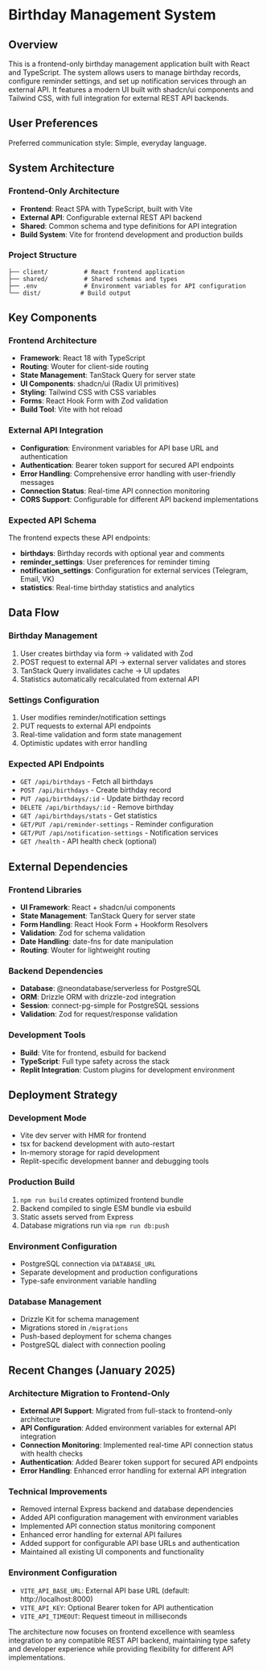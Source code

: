 # Birthday Management System

## Overview

This is a frontend-only birthday management application built with React and TypeScript. The system allows users to manage birthday records, configure reminder settings, and set up notification services through an external API. It features a modern UI built with shadcn/ui components and Tailwind CSS, with full integration for external REST API backends.

## User Preferences

Preferred communication style: Simple, everyday language.

## System Architecture

### Frontend-Only Architecture
- **Frontend**: React SPA with TypeScript, built with Vite
- **External API**: Configurable external REST API backend
- **Shared**: Common schema and type definitions for API integration
- **Build System**: Vite for frontend development and production builds

### Project Structure
```
├── client/          # React frontend application
├── shared/          # Shared schemas and types
├── .env             # Environment variables for API configuration
└── dist/           # Build output
```

## Key Components

### Frontend Architecture
- **Framework**: React 18 with TypeScript
- **Routing**: Wouter for client-side routing
- **State Management**: TanStack Query for server state
- **UI Components**: shadcn/ui (Radix UI primitives)
- **Styling**: Tailwind CSS with CSS variables
- **Forms**: React Hook Form with Zod validation
- **Build Tool**: Vite with hot reload

### External API Integration
- **Configuration**: Environment variables for API base URL and authentication
- **Authentication**: Bearer token support for secured API endpoints
- **Error Handling**: Comprehensive error handling with user-friendly messages
- **Connection Status**: Real-time API connection monitoring
- **CORS Support**: Configurable for different API backend implementations

### Expected API Schema
The frontend expects these API endpoints:
- **birthdays**: Birthday records with optional year and comments
- **reminder_settings**: User preferences for reminder timing
- **notification_settings**: Configuration for external services (Telegram, Email, VK)
- **statistics**: Real-time birthday statistics and analytics

## Data Flow

### Birthday Management
1. User creates birthday via form → validated with Zod
2. POST request to external API → external server validates and stores
3. TanStack Query invalidates cache → UI updates
4. Statistics automatically recalculated from external API

### Settings Configuration
1. User modifies reminder/notification settings
2. PUT requests to external API endpoints
3. Real-time validation and form state management
4. Optimistic updates with error handling

### Expected API Endpoints
- `GET /api/birthdays` - Fetch all birthdays
- `POST /api/birthdays` - Create birthday record
- `PUT /api/birthdays/:id` - Update birthday record
- `DELETE /api/birthdays/:id` - Remove birthday
- `GET /api/birthdays/stats` - Get statistics
- `GET/PUT /api/reminder-settings` - Reminder configuration
- `GET/PUT /api/notification-settings` - Notification services
- `GET /health` - API health check (optional)

## External Dependencies

### Frontend Libraries
- **UI Framework**: React + shadcn/ui components
- **State Management**: TanStack Query for server state
- **Form Handling**: React Hook Form + Hookform Resolvers
- **Validation**: Zod for schema validation
- **Date Handling**: date-fns for date manipulation
- **Routing**: Wouter for lightweight routing

### Backend Dependencies
- **Database**: @neondatabase/serverless for PostgreSQL
- **ORM**: Drizzle ORM with drizzle-zod integration
- **Session**: connect-pg-simple for PostgreSQL sessions
- **Validation**: Zod for request/response validation

### Development Tools
- **Build**: Vite for frontend, esbuild for backend
- **TypeScript**: Full type safety across the stack
- **Replit Integration**: Custom plugins for development environment

## Deployment Strategy

### Development Mode
- Vite dev server with HMR for frontend
- tsx for backend development with auto-restart
- In-memory storage for rapid development
- Replit-specific development banner and debugging tools

### Production Build
1. `npm run build` creates optimized frontend bundle
2. Backend compiled to single ESM bundle via esbuild
3. Static assets served from Express
4. Database migrations run via `npm run db:push`

### Environment Configuration
- PostgreSQL connection via `DATABASE_URL`
- Separate development and production configurations
- Type-safe environment variable handling

### Database Management
- Drizzle Kit for schema management
- Migrations stored in `/migrations`
- Push-based deployment for schema changes
- PostgreSQL dialect with connection pooling

## Recent Changes (January 2025)

### Architecture Migration to Frontend-Only
- **External API Support**: Migrated from full-stack to frontend-only architecture
- **API Configuration**: Added environment variables for external API integration
- **Connection Monitoring**: Implemented real-time API connection status with health checks
- **Authentication**: Added Bearer token support for secured API endpoints
- **Error Handling**: Enhanced error handling for external API integration

### Technical Improvements
- Removed internal Express backend and database dependencies
- Added API configuration management with environment variables
- Implemented API connection status monitoring component
- Enhanced error handling for external API failures
- Added support for configurable API base URLs and authentication
- Maintained all existing UI components and functionality

### Environment Configuration
- `VITE_API_BASE_URL`: External API base URL (default: http://localhost:8000)
- `VITE_API_KEY`: Optional Bearer token for API authentication
- `VITE_API_TIMEOUT`: Request timeout in milliseconds

The architecture now focuses on frontend excellence with seamless integration to any compatible REST API backend, maintaining type safety and developer experience while providing flexibility for different API implementations.